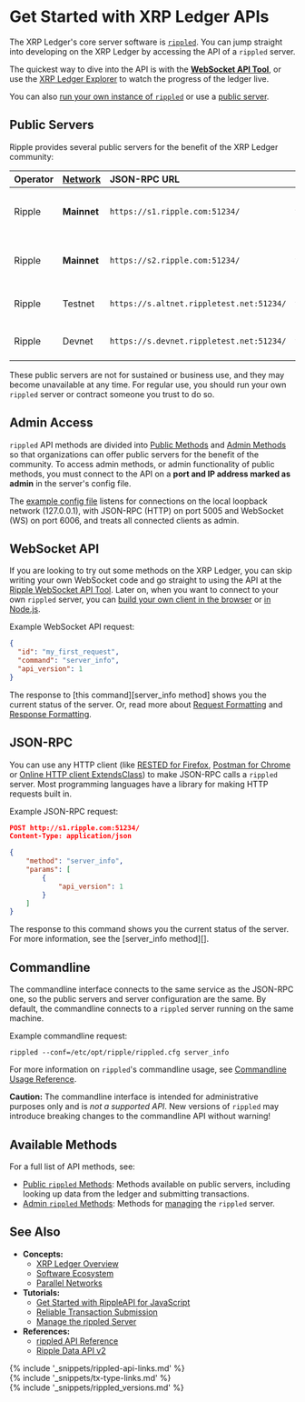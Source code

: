 # Get Started with XRP Ledger APIs

The XRP Ledger's core server software is [`rippled`](the-rippled-server.html). You can jump straight into developing on the XRP Ledger by accessing the API of a `rippled` server.

The quickest way to dive into the API is with the [**WebSocket API Tool**](websocket-api-tool.html), or use the [XRP Ledger Explorer](https://livenet.xrpl.org/) to watch the progress of the ledger live.

You can also [run your own instance of `rippled`](install-rippled.html) or use a [public server](#public-servers).

## Public Servers

Ripple provides several public servers for the benefit of the XRP Ledger community:

| Operator | [Network][] | JSON-RPC URL | WebSocket URL | Notes                |
|:---------|:------------|:-------------|:--------------|:---------------------|
| Ripple   | **Mainnet** | `https://s1.ripple.com:51234/` | `wss://s1.ripple.com/` | General purpose server cluster |
| Ripple   | **Mainnet** | `https://s2.ripple.com:51234/` | `wss://s2.ripple.com/` | [Full-history server](ledger-history.html#full-history) cluster |
| Ripple   | Testnet     | `https://s.altnet.rippletest.net:51234/` | `wss://s.altnet.rippletest.net/` | Testnet public server |
| Ripple   | Devnet      | `https://s.devnet.rippletest.net:51234/` | `wss://s.devnet.rippletest.net/` | Devnet public server |

[Network]: parallel-networks.html

These public servers are not for sustained or business use, and they may become unavailable at any time. For regular use, you should run your own `rippled` server or contract someone you trust to do so.


## Admin Access

`rippled` API methods are divided into [Public Methods](public-rippled-methods.html) and [Admin Methods](admin-rippled-methods.html) so that organizations can offer public servers for the benefit of the community. To access admin methods, or admin functionality of public methods, you must connect to the API on a **port and IP address marked as admin** in the server's config file.

The [example config file](https://github.com/ripple/rippled/blob/f00f263852c472938bf8e993e26c7f96f435935c/cfg/rippled-example.cfg#L1154-L1179) listens for connections on the local loopback network (127.0.0.1), with JSON-RPC (HTTP) on port 5005 and WebSocket (WS) on port 6006, and treats all connected clients as admin.


## WebSocket API

If you are looking to try out some methods on the XRP Ledger, you can skip writing your own WebSocket code and go straight to using the API at the [Ripple WebSocket API Tool](websocket-api-tool.html). Later on, when you want to connect to your own `rippled` server, you can [build your own client in the browser](monitor-incoming-payments-with-websocket.html) or [in Node.js](https://www.npmjs.com/package/ws).

Example WebSocket API request:

```json
{
  "id": "my_first_request",
  "command": "server_info",
  "api_version": 1
}
```

The response to [this command][server_info method] shows you the current status of the server. Or, read more about [Request Formatting](request-formatting.html) and [Response Formatting](response-formatting.html).

## JSON-RPC

You can use any HTTP client (like [RESTED for Firefox](https://addons.mozilla.org/en-US/firefox/addon/rested/), [Postman for Chrome](https://chrome.google.com/webstore/detail/postman/fhbjgbiflinjbdggehcddcbncdddomop?hl=en) or [Online HTTP client ExtendsClass](https://extendsclass.com/rest-client-online.html)) to make JSON-RPC calls a `rippled` server. Most programming languages have a library for making HTTP requests built in. <!-- SPELLING_IGNORE: extendsclass -->

Example JSON-RPC request:

```json
POST http://s1.ripple.com:51234/
Content-Type: application/json

{
    "method": "server_info",
    "params": [
        {
            "api_version": 1
        }
    ]
}
```

The response to this command shows you the current status of the server. For more information, see the [server_info method][].

## Commandline

The commandline interface connects to the same service as the JSON-RPC one, so the public servers and server configuration are the same. By default, the commandline connects to a `rippled` server running on the same machine.

Example commandline request:

```
rippled --conf=/etc/opt/ripple/rippled.cfg server_info
```

For more information on `rippled`'s commandline usage, see [Commandline Usage Reference](https://xrpl.org/commandline-usage.html).

**Caution:** The commandline interface is intended for administrative purposes only and is _not a supported API_.  New versions of `rippled` may introduce breaking changes to the commandline API without warning!

## Available Methods

For a full list of API methods, see:

- [Public `rippled` Methods](public-rippled-methods.html): Methods available on public servers, including looking up data from the ledger and submitting transactions.
- [Admin `rippled` Methods](admin-rippled-methods.html): Methods for [managing](manage-the-rippled-server.html) the `rippled` server.


## See Also

- **Concepts:**
    - [XRP Ledger Overview](xrp-ledger-overview.html)
    - [Software Ecosystem](software-ecosystem.html)
    - [Parallel Networks](parallel-networks.html)
- **Tutorials:**
    - [Get Started with RippleAPI for JavaScript](get-started-with-rippleapi-for-javascript.html)
    - [Reliable Transaction Submission](reliable-transaction-submission.html)
    - [Manage the rippled Server](manage-the-rippled-server.html)
- **References:**
    - [rippled API Reference](rippled-api.html)
    - [Ripple Data API v2](data-api.html)

<!--{# common link defs #}-->
{% include '_snippets/rippled-api-links.md' %}			
{% include '_snippets/tx-type-links.md' %}			
{% include '_snippets/rippled_versions.md' %}
